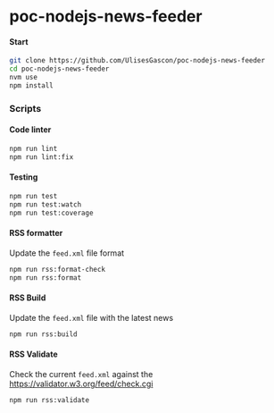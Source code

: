 # poc-nodejs-news-feeder

#### Start

```bash
git clone https://github.com/UlisesGascon/poc-nodejs-news-feeder
cd poc-nodejs-news-feeder
nvm use
npm install
```


### Scripts

#### Code linter

```bash
npm run lint
npm run lint:fix
```

#### Testing

```bash
npm run test
npm run test:watch
npm run test:coverage
```

#### RSS formatter

Update the `feed.xml` file format

```bash
npm run rss:format-check
npm run rss:format
```

#### RSS Build

Update the `feed.xml` file with the latest news

```bash
npm run rss:build
```

#### RSS Validate

Check the current `feed.xml` against the https://validator.w3.org/feed/check.cgi

```bash
npm run rss:validate
```
